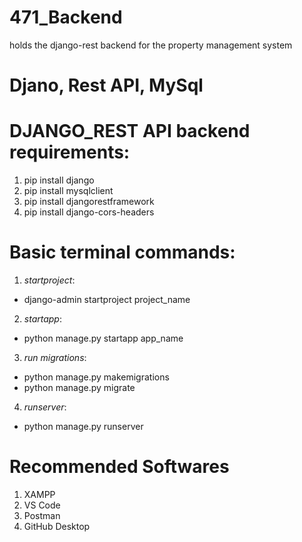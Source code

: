 # 471_Backend
holds the django-rest backend for the property management system

# Djano, Rest API, MySql

# DJANGO_REST API backend requirements:
1. pip install django
2. pip install mysqlclient
3. pip install djangorestframework
4. pip install django-cors-headers

# Basic terminal commands:
1. *startproject*:
- django-admin startproject project_name
2. *startapp*:
- python manage.py startapp app_name
3. *run migrations*:
- python manage.py makemigrations
- python manage.py migrate
4. *runserver*:
- python manage.py runserver

# Recommended Softwares
1. XAMPP
2. VS Code
3. Postman
4. GitHub Desktop
